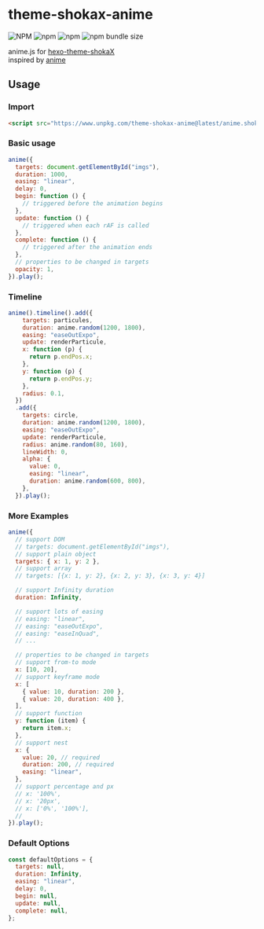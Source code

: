 # theme-shokax-anime

![NPM](https://img.shields.io/npm/l/theme-shokax-anime) ![npm](https://img.shields.io/npm/v/theme-shokax-anime) ![npm](https://img.shields.io/npm/dm/theme-shokax-anime) ![npm bundle size](https://img.shields.io/bundlephobia/minzip/theme-shokax-anime)


anime.js for [hexo-theme-shokaX](https://github.com/theme-shoka-x/hexo-theme-shokaX)  
inspired by [anime](https://github.com/juliangarnier/anime)

## Usage
### Import
```html
<script src="https://www.unpkg.com/theme-shokax-anime@latest/anime.shokax.min.js"></script>
```
### Basic usage

```javascript
anime({
  targets: document.getElementById("imgs"),
  duration: 1000,
  easing: "linear",
  delay: 0,
  begin: function () {
    // triggered before the animation begins
  },
  update: function () {
    // triggered when each rAF is called
  },
  complete: function () {
    // triggered after the animation ends
  },
  // properties to be changed in targets
  opacity: 1,
}).play();
```

### Timeline

```javascript
anime().timeline().add({
    targets: particules,
    duration: anime.random(1200, 1800),
    easing: "easeOutExpo",
    update: renderParticule,
    x: function (p) {
      return p.endPos.x;
    },
    y: function (p) {
      return p.endPos.y;
    },
    radius: 0.1,
  })
  .add({
    targets: circle,
    duration: anime.random(1200, 1800),
    easing: "easeOutExpo",
    update: renderParticule,
    radius: anime.random(80, 160),
    lineWidth: 0,
    alpha: {
      value: 0,
      easing: "linear",
      duration: anime.random(600, 800),
    },
  }).play();
```

### More Examples

```javascript
anime({
  // support DOM
  // targets: document.getElementById("imgs"),
  // support plain object
  targets: { x: 1, y: 2 },
  // support array
  // targets: [{x: 1, y: 2}, {x: 2, y: 3}, {x: 3, y: 4}]

  // support Infinity duration
  duration: Infinity,

  // support lots of easing
  // easing: "linear",
  // easing: "easeOutExpo",
  // easing: "easeInQuad",
  // ...

  // properties to be changed in targets
  // support from-to mode
  x: [10, 20],
  // support keyframe mode
  x: [
    { value: 10, duration: 200 },
    { value: 20, duration: 400 },
  ],
  // support function
  y: function (item) {
    return item.x;
  },
  // support nest
  x: {
    value: 20, // required
    duration: 200, // required
    easing: "linear",
  },
  // support percentage and px
  // x: '100%',
  // x: '20px',
  // x: ['0%', '100%'],
  //
}).play();
```

### Default Options

```js
const defaultOptions = {
  targets: null,
  duration: Infinity,
  easing: "linear",
  delay: 0,
  begin: null,
  update: null,
  complete: null,
};
```
